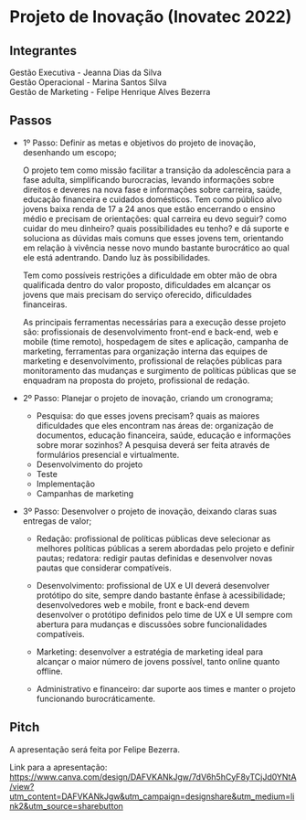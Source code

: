 # Projeto de Inovação (Inovatec 2022)

## Integrantes 
Gestão Executiva - Jeanna Dias da Silva  
Gestão Operacional - Marina Santos Silva  
Gestão de Marketing - Felipe Henrique Alves Bezerra  


## Passos

- 1º Passo: Definir as metas e objetivos do projeto de inovação, desenhando um escopo;

    O projeto tem como missão facilitar a transição da adolescência para a fase adulta, simplificando burocracias, levando informações sobre direitos e deveres na nova fase e informações sobre carreira, saúde, educação financeira e cuidados domésticos. Tem como público alvo jovens baixa renda de 17 a 24 anos que estão encerrando o ensino médio e precisam de orientações: qual carreira eu devo seguir? como cuidar do meu dinheiro? quais possibilidades eu tenho? e dá suporte e soluciona as dúvidas mais comuns que esses jovens tem, orientando em relação à vivência nesse novo mundo bastante burocrático ao qual ele está adentrando. Dando luz às possibilidades.

  Tem como possíveis restrições a dificuldade em obter mão de obra qualificada dentro do valor proposto, dificuldades em alcançar os jovens que mais precisam do serviço oferecido, dificuldades financeiras.

  As principais ferramentas necessárias para a execução desse projeto são: profissionais de desenvolvimento front-end e back-end, web e mobile (time remoto), hospedagem de sites e aplicação, campanha de marketing, ferramentas para organização interna das equipes de marketing e desenvolvimento, profissional de relações públicas para monitoramento das mudanças e surgimento de políticas públicas que se enquadram na proposta do projeto, profissional de redação.

- 2º Passo: Planejar o projeto de inovação, criando um cronograma;

   - Pesquisa: do que esses jovens precisam? quais as maiores dificuldades que eles encontram nas áreas de: organização de documentos, educação financeira, saúde, educação e informações sobre morar sozinhos? A pesquisa deverá ser feita através de formulários presencial e virtualmente.
  - Desenvolvimento do projeto
  - Teste
  - Implementação
  - Campanhas de marketing


- 3º Passo: Desenvolver o projeto de inovação, deixando claras suas entregas de valor; 

  - Redação: profissional de políticas públicas deve selecionar as melhores políticas públicas a serem abordadas pelo projeto e definir pautas; redatora: redigir pautas definidas e desenvolver novas pautas que considerar compatíveis.

  - Desenvolvimento: profissional de UX e UI deverá desenvolver protótipo do site, sempre dando bastante ênfase à acessibilidade; desenvolvedores web e mobile, front e back-end devem desenvolver o protótipo definidos pelo time de UX e UI sempre com abertura para mudanças e discussões sobre funcionalidades compatíveis.

  - Marketing: desenvolver a estratégia de marketing ideal para alcançar o maior número de jovens possível, tanto online quanto offline.

  - Administrativo e financeiro: dar suporte aos times e manter o projeto funcionando burocráticamente.


## Pitch

A apresentação será feita por Felipe Bezerra.

Link para a apresentação: https://www.canva.com/design/DAFVKANkJgw/7dV6h5hCyF8yTCjJd0YNtA/view?utm_content=DAFVKANkJgw&utm_campaign=designshare&utm_medium=link2&utm_source=sharebutton
